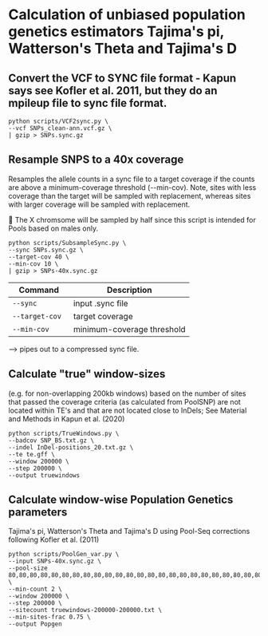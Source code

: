 # Calculation of unbiased population genetics estimators Tajima's pi, Watterson's Theta and Tajima's D

## Convert the VCF to SYNC file format - Kapun says see Kofler et al. 2011, but they do an mpileup file to sync file format. 

```
python scripts/VCF2sync.py \
--vcf SNPs_clean-ann.vcf.gz \
| gzip > SNPs.sync.gz
```

## Resample SNPS to a 40x coverage

Resamples the allele counts in a sync file to a target coverage if the counts are above a minimum-coverage threshold (--min-cov). Note, sites with less coverage than the target will be sampled with replacement, whereas sites with larger coverage will be sampled with replacement.

:memo: The X chromsome will be sampled by half since this script is intended for Pools based on males only.

```
python scripts/SubsampleSync.py \
--sync SNPs.sync.gz \
--target-cov 40 \
--min-cov 10 \
| gzip > SNPs-40x.sync.gz
```

| Command      | Description |
| ----------- | ----------- |
| `--sync` | input .sync file |
| `--target-cov ` | target coverage |
| `--min-cov` | minimum-coverage threshold |

--> pipes out to a compressed sync file. 

## Calculate "true" window-sizes 

(e.g. for non-overlapping 200kb windows) based on the number of sites that passed the coverage criteria (as calculated from PoolSNP) are not located within TE's and that are not located close to InDels; See Material and Methods in Kapun et al. (2020)
```
python scripts/TrueWindows.py \
--badcov SNP_BS.txt.gz \
--indel InDel-positions_20.txt.gz \
--te te.gff \
--window 200000 \
--step 200000 \
--output truewindows
```

## Calculate window-wise Population Genetics parameters 

Tajima's pi, Watterson's Theta and Tajima's D using Pool-Seq corrections following Kofler et al. (2011)
```
python scripts/PoolGen_var.py \
--input SNPs-40x.sync.gz \
--pool-size 80,80,80,80,80,80,80,80,80,80,80,80,80,80,80,80,80,80,80,80,80,80,80,80,80,80,80,80,80,80,80,80,80,80,80,66,80,80,80,80,80,80,80,80,70,80,80,80 \
--min-count 2 \
--window 200000 \
--step 200000 \
--sitecount truewindows-200000-200000.txt \
--min-sites-frac 0.75 \
--output Popgen
```
